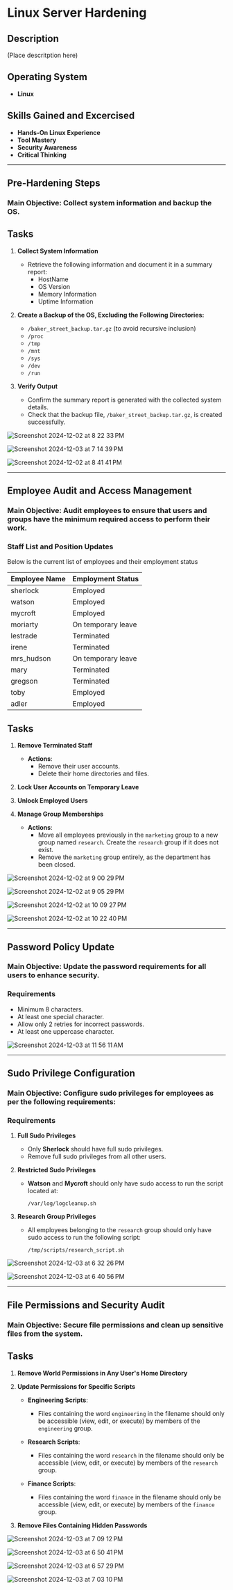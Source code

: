 # Linux Server Hardening

## Description  

(Place descritption here)  

## Operating System  

- **Linux**  

## Skills Gained and Excercised

- **Hands-On Linux Experience**
- **Tool Mastery**
- **Security Awareness**
- **Critical Thinking**

---

## Pre-Hardening Steps

### Main Objective: Collect system information and backup the OS.

## Tasks

1. **Collect System Information**
   - Retrieve the following information and document it in a summary report:
     - HostName
     - OS Version
     - Memory Information
     - Uptime Information

2. **Create a Backup of the OS, Excluding the Following Directories:**
   - `/baker_street_backup.tar.gz` (to avoid recursive inclusion)
   - `/proc`
   - `/tmp`
   - `/mnt`
   - `/sys`
   - `/dev`
   - `/run`

3. **Verify Output**
   - Confirm the summary report is generated with the collected system details.
   - Check that the backup file, `/baker_street_backup.tar.gz`, is created successfully.


![Screenshot 2024-12-02 at 8 22 33 PM](https://github.com/user-attachments/assets/cc081a90-269f-4792-bae4-76f4ffc10c3d)

![Screenshot 2024-12-03 at 7 14 39 PM](https://github.com/user-attachments/assets/13b5207b-baf3-4ecf-b5b8-948ba632a3cc)

![Screenshot 2024-12-02 at 8 41 41 PM](https://github.com/user-attachments/assets/0014cb83-1e1e-42e3-9d7a-5e94c76eb009)



---

## Employee Audit and Access Management

### Main Objective: Audit employees to ensure that users and groups have the minimum required access to perform their work.

### Staff List and Position Updates

Below is the current list of employees and their employment status

| Employee Name | Employment Status     |
|---------------|-----------------------|
| sherlock      | Employed              |
| watson        | Employed              |
| mycroft       | Employed              |
| moriarty      | On temporary leave    |
| lestrade      | Terminated            |
| irene         | Terminated            |
| mrs_hudson    | On temporary leave    |
| mary          | Terminated            |
| gregson       | Terminated            |
| toby          | Employed              |
| adler         | Employed              |

## Tasks

1. **Remove Terminated Staff**
   - **Actions**:
     - Remove their user accounts.
     - Delete their home directories and files.

2. **Lock User Accounts on Temporary Leave**

3. **Unlock Employed Users**

4. **Manage Group Memberships**
   - **Actions**:
     - Move all employees previously in the `marketing` group to a new group named `research`. Create the `research` group if it does not exist.
     - Remove the `marketing` group entirely, as the department has been closed.


![Screenshot 2024-12-02 at 9 00 29 PM](https://github.com/user-attachments/assets/a1701677-a6e1-4a01-be1a-2d6b0bb47b63)

![Screenshot 2024-12-02 at 9 05 29 PM](https://github.com/user-attachments/assets/fe3beb28-a843-4e75-8008-a494a18a6127)

![Screenshot 2024-12-02 at 10 09 27 PM](https://github.com/user-attachments/assets/cc62bbd3-8f8c-480b-ba71-dbbac3137531)

![Screenshot 2024-12-02 at 10 22 40 PM](https://github.com/user-attachments/assets/d415db70-8afd-4b02-82c6-18c0a7ad482b)



---

## Password Policy Update

### Main Objective: Update the password requirements for all users to enhance security.

### Requirements

- Minimum 8 characters.
- At least one special character.
- Allow only 2 retries for incorrect passwords.
- At least one uppercase character.


![Screenshot 2024-12-03 at 11 56 11 AM](https://github.com/user-attachments/assets/0a7c8f89-1208-40e2-b4a7-a0e9a631ae8b)



---

## Sudo Privilege Configuration

### Main Objective: Configure sudo privileges for employees as per the following requirements:

### Requirements

1. **Full Sudo Privileges**
   - Only **Sherlock** should have full sudo privileges.
   - Remove full sudo privileges from all other users.

2. **Restricted Sudo Privileges**
   - **Watson** and **Mycroft** should only have sudo access to run the script located at:
     ```plaintext
     /var/log/logcleanup.sh
     ```

3. **Research Group Privileges**
   - All employees belonging to the `research` group should only have sudo access to run the following script:
     ```plaintext
     /tmp/scripts/research_script.sh
     ```


![Screenshot 2024-12-03 at 6 32 26 PM](https://github.com/user-attachments/assets/92029e7a-350a-49ba-908b-1550408c40db)

![Screenshot 2024-12-03 at 6 40 56 PM](https://github.com/user-attachments/assets/3851b865-8249-45e4-80d9-6f73ac2af5de)



---

## File Permissions and Security Audit

### Main Objective: Secure file permissions and clean up sensitive files from the system.

## Tasks

1. **Remove World Permissions in Any User's Home Directory**

2. **Update Permissions for Specific Scripts**
   - **Engineering Scripts**:
     - Files containing the word `engineering` in the filename should only be accessible (view, edit, or execute) by members of the `engineering` group.

   - **Research Scripts**:
     - Files containing the word `research` in the filename should only be accessible (view, edit, or execute) by members of the `research` group.

   - **Finance Scripts**:
     - Files containing the word `finance` in the filename should only be accessible (view, edit, or execute) by members of the `finance` group.

3. **Remove Files Containing Hidden Passwords**
  

![Screenshot 2024-12-03 at 7 09 12 PM](https://github.com/user-attachments/assets/c66cf2bd-d7a2-4342-a25b-0ec0ea82e9ba)

![Screenshot 2024-12-03 at 6 50 41 PM](https://github.com/user-attachments/assets/82229499-a4ad-4f9f-a31a-d477ed862729)

![Screenshot 2024-12-03 at 6 57 29 PM](https://github.com/user-attachments/assets/da2046cf-4027-47a6-9e4e-29183704563e)

![Screenshot 2024-12-03 at 7 03 10 PM](https://github.com/user-attachments/assets/344516c3-7da2-42e4-939e-5d05bfbb1ab6)

